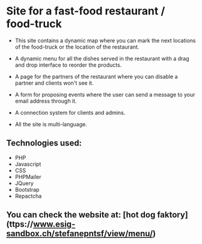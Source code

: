 # Site for a fast-food restaurant / food-truck

* This site contains a dynamic map where you can mark the next locations of the food-truck or the location of the restaurant.

* A dynamic menu for all the dishes served in the restaurant with a drag and drop interface to reorder the products.

* A page for the partners of the restaurant where you can disable a partner and clients won't see it.

* A form for proposing events where the user can send a message to your email address through it.

* A connection system for clients and admins.

* All the site is multi-language. 

## Technologies used:

* PHP
* Javascript
* CSS
* PHPMailer
* JQuery
* Bootstrap
* Repactcha

## You can check the website at: [hot dog faktory] (ttps://www.esig-sandbox.ch/stefanepntsf/view/menu/)